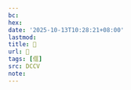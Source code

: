 ```yaml
---
bc:
hex:
date: '2025-10-13T10:28:21+08:00'
lastmod:
title: 􅦕
url: 􅦕
tags: [㑌]
src: DCCV
note:
---
```

